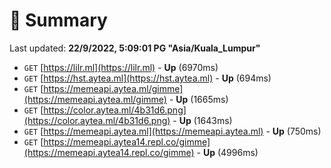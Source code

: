 # 📖 Summary
Last updated: **22/9/2022, 5:09:01 PG "Asia/Kuala_Lumpur"**

- `GET` [https://lilr.ml](https://lilr.ml) - **Up** (6970ms)
- `GET` [https://hst.aytea.ml](https://hst.aytea.ml) - **Up** (694ms)
- `GET` [https://memeapi.aytea.ml/gimme](https://memeapi.aytea.ml/gimme) - **Up** (1665ms)
- `GET` [https://color.aytea.ml/4b31d6.png](https://color.aytea.ml/4b31d6.png) - **Up** (1643ms)
- `GET` [https://memeapi.aytea.ml](https://memeapi.aytea.ml) - **Up** (750ms)
- `GET` [https://memeapi.aytea14.repl.co/gimme](https://memeapi.aytea14.repl.co/gimme) - **Up** (4996ms)
